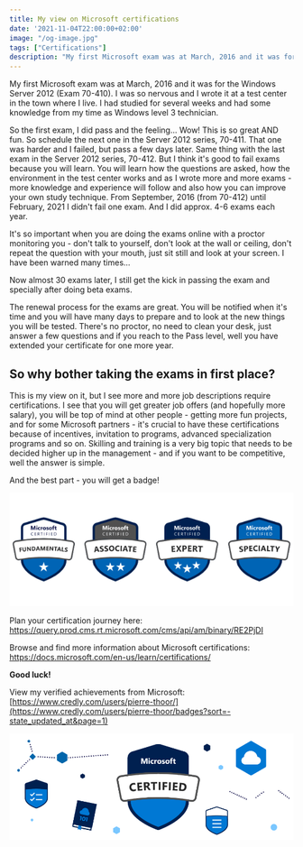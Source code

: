 ```yaml
---
title: My view on Microsoft certifications
date: '2021-11-04T22:00:00+02:00'
image: "/og-image.jpg"
tags: ["Certifications"]
description: "My first Microsoft exam was at March, 2016 and it was for the Windows Server 2012 (Exam 70-410). I was so nervous and I wrote it at a test center in the town where I live. I had studied for several weeks and had some knowledge from my time as Windows level 3 technician."
---
```

My first Microsoft exam was at March, 2016 and it was for the Windows Server 2012 (Exam 70-410). I was so nervous and I wrote it at a test center in the town where I live. I had studied for several weeks and had some knowledge from my time as Windows level 3 technician. 

So the first exam, I did pass and the feeling... Wow! This is so great AND fun. So schedule the next one in the Server 2012 series, 70-411. That one was harder and I failed, but pass a few days later. Same thing with the last exam in the Server 2012 series, 70-412. But I think it's good to fail exams because you will learn. You will learn how the questions are asked, how the environment in the test center works and as I wrote more and more exams - more knowledge and experience will follow and also how you can improve your own study technique. From September, 2016 (from 70-412) until February, 2021 I didn't fail one exam. And I did approx. 4-6 exams each year. 

It's so important when you are doing the exams online with a proctor monitoring you - don't talk to yourself, don't look at the wall or ceiling, don't repeat the question with your mouth, just sit still and look at your screen. I have been warned many times... 

Now almost 30 exams later, I still get the kick in passing the exam and specially after doing beta exams. 

The renewal process for the exams are great. You will be notified when it's time and you will have many days to prepare and to look at the new things you will be tested. There's no proctor, no need to clean your desk, just answer a few questions and if you reach to the Pass level, well you have extended your certificate for one more year.

## So why bother taking the exams in first place?

This is my view on it, but I see more and more job descriptions require certifications. I see that you will get greater job offers (and hopefully more salary), you will be top of mind at other people - getting more fun projects, and for some Microsoft partners - it's crucial to have these certifications because of incentives, invitation to programs, advanced specialization programs and so on. Skilling and training is a very big topic that needs to be decided higher up in the management - and if you want to be competitive, well the answer is simple.

And the best part - you will get a badge!

![](./badge.png)

Plan your certification journey here: https://query.prod.cms.rt.microsoft.com/cms/api/am/binary/RE2PjDI 

Browse and find more information about Microsoft certifications: https://docs.microsoft.com/en-us/learn/certifications/ 

**Good luck!**

View my verified achievements from Microsoft: [https://www.credly.com/users/pierre-thoor/](https://www.credly.com/users/pierre-thoor/badges?sort=-state_updated_at&page=1)

![](./Microsoft_Certified.png)